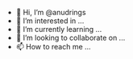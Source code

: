 - 👋 Hi, I’m @anudrings
- 👀 I’m interested in ...
- 🌱 I’m currently learning ...
- 💞️ I’m looking to collaborate on ...
- 📫 How to reach me ...

<!---
anudrings/anudrings is a ✨ special ✨ repository because its `README.md` (this file) appears on your GitHub profile.
You can click the Preview link to take a look at your changes.
--->
